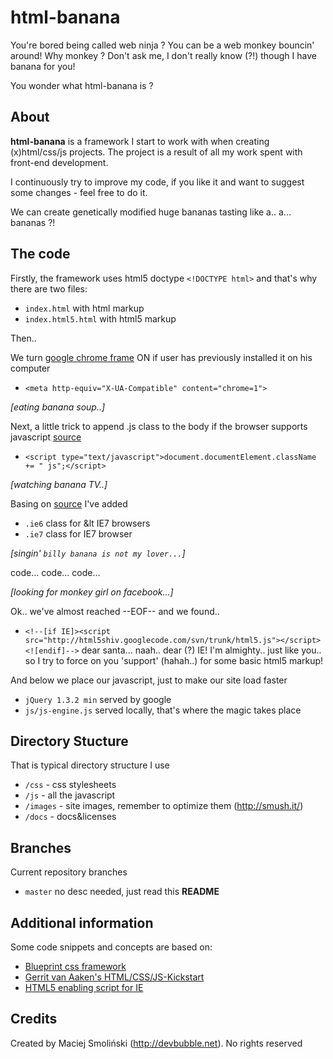 # html-banana

You're bored being called web ninja ? 
You can be a web monkey bouncin' around!
Why monkey ? Don't ask me, I don't really know (?!) though I have banana for you!

You wonder what html-banana is ?


## About

**html-banana** is a framework I start to work with when creating (x)html/css/js projects.
The project is a result of all my work spent with front-end development. 

I continuously try to improve my code, if you like it and want to suggest some changes - feel free to do it.

We can create genetically modified huge bananas tasting like a.. a... bananas ?!


## The code

Firstly, the framework uses html5 doctype `<!DOCTYPE html>` and that's why there are two files:
* `index.html` with html markup
* `index.html5.html` with html5 markup

Then..

We turn [google chrome frame](http://code.google.com/intl/pl-PL/chrome/chromeframe/) ON if user has previously installed it on his computer
* `<meta http-equiv="X-UA-Compatible" content="chrome=1">`

*[eating banana soup..]*

Next, a little trick to append .js class to the body if the browser supports javascript [source](http://www.webkrauts.de/2008/12/14/sehr-sehr-schnelle-seiten-website-performance-best-practice-teil-2/)
* `<script type="text/javascript">document.documentElement.className += " js";</script>`

*[watching banana TV..]*

Basing on [source](http://codecandies.de/2008/12/12/conditional-comments-wenige-requests/) I've added 
* `.ie6` class for &lt IE7 browsers
* `.ie7` class for IE7 browser

*[singin' `billy banana is not my lover...`]*

code...
code...
code...

*[looking for monkey girl on facebook...]*

Ok.. we've almost reached --EOF-- and we found..
* `<!--[if IE]><script src="http://html5shiv.googlecode.com/svn/trunk/html5.js"></script><![endif]-->`
dear santa... naah.. dear (?) IE! I'm almighty.. just like you.. so I try to force on you 'support' (hahah..) for some basic html5 markup!

And below we place our javascript, just to make our site load faster
* `jQuery 1.3.2 min` served by google
* `js/js-engine.js` served locally, that's where the magic takes place


## Directory Stucture

That is typical directory structure I use

* `/css` - css stylesheets
* `/js` - all the javascript
* `/images` - site images, remember to optimize them (http://smush.it/)
* `/docs` - docs&licenses


## Branches

Current repository branches

* `master` no desc needed, just read this **README**


## Additional information

Some code snippets and concepts are based on:

* [Blueprint css framework](http://blueprintcss.org) 
* [Gerrit van Aaken's HTML/CSS/JS-Kickstart](http://praegnanz.de/weblog/htmlcssjs-kickstart)
* [HTML5 enabling script for IE](http://remysharp.com/2009/01/07/html5-enabling-script/)


## Credits

Created by Maciej Smoliński (http://devbubble.net). No rights reserved